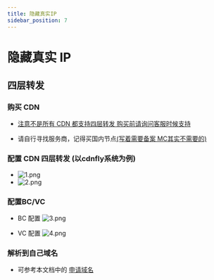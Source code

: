 ```yaml
---
title: 隐藏真实IP
sidebar_position: 7
---
```


# 隐藏真实 IP

## 四层转发

### 购买 CDN

+ <u>注意不是所有 CDN 都支持四层转发 购买前请询问客服时候支持</u>

+ 请自行寻找服务商，记得买国内节点<u>(写着需要备案 MC其实不需要的)</u>

### 配置 CDN 四层转发  (以cdnfly系统为例)

+ ![1.png](https://img2.imgtp.com/2024/05/20/ZNjg7mkL.png)
+ ![2.png](https://img2.imgtp.com/2024/05/20/XRtFbjwE.png)

### 配置BC/VC

+ BC 配置 ![3.png](https://img2.imgtp.com/2024/05/20/Do8x5gQo.png)

+ VC 配置 ![4.png](https://img2.imgtp.com/2024/05/20/EyRITRd0.png)

### 解析到自己域名

+ 可参考本文档中的 [申请域名](https://yizhan.wiki/NitWikit/start/申请域名)